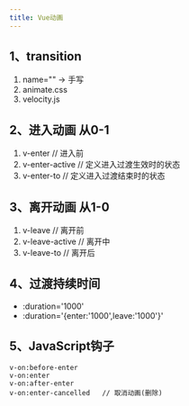 ```yaml
---
title: Vue动画
---
```


## 1、transition
1. name=""  -> 手写
2. animate.css   
3. velocity.js
## 2、进入动画  从0-1
1. v-enter  // 进入前
2. v-enter-active  // 定义进入过渡生效时的状态
3. v-enter-to  // 定义进入过渡结束时的状态
## 3、离开动画   从1-0
1. v-leave // 离开前
2. v-leave-active // 离开中
3. v-leave-to // 离开后
## 4、过渡持续时间
- :duration='1000'
- :duration='{enter:'1000',leave:'1000'}'
## 5、JavaScript钩子

```
v-on:before-enter  
v-on:enter  
v-on:after-enter  
v-on:enter-cancelled   // 取消动画(删除)
```

